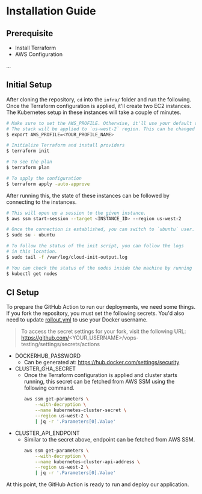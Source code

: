 # Installation Guide

## Prerequisite

- Install Terraform
- AWS Configuration

...


## Initial Setup

After cloning the repository, `cd` into the `infra/` folder and run the following. Once the Terraform configuration is applied, it'll create two EC2 instances. The Kubernetes setup in these instances will take a couple of minutes.

```bash
# Make sure to set the AWS_PROFILE. Otherwise, it'll use your default config.
# The stack will be applied to `us-west-2` region. This can be changed in `insta/main.tf`.
$ export AWS_PROFILE=<YOUR_PROFILE_NAME>

# Initialize Terraform and install providers
$ terraform init

# To see the plan
$ terraform plan

# To apply the configuration
$ terraform apply -auto-approve
```

After running this, the state of these instances can be followed by connecting to the instances.

```bash
# This will open up a session to the given instance.
$ aws ssm start-session --target <INSTANCE_ID> --region us-west-2

# Once the connection is established, you can switch to `ubuntu` user.
$ sudo su - ubuntu

# To follow the status of the init script, you can follow the logs
# in this location.
$ sudo tail -f /var/log/cloud-init-output.log

# You can check the status of the nodes inside the machine by running
$ kubectl get nodes
```

## CI Setup

To prepare the GitHub Action to run our deployments, we need some things. If you fork the repository, you must set the following secrets. You'd also need to update [rollout.yml](./.github/workflows/rollout.yml) to use your Docker username.

> To access the secret settings for your fork, visit the following URL:
> https://github.com/<YOUR_USERNAME>/vops-testing/settings/secrets/actions

- DOCKERHUB_PASSWORD
    + Can be generated at: https://hub.docker.com/settings/security
- CLUSTER_GHA_SECRET
    + Once the Terraform configuration is applied and cluster starts running, this secret can be fetched from AWS SSM using the following command.
        ```bash
        aws ssm get-parameters \
            --with-decryption \
            --name kubernetes-cluster-secret \
            --region us-west-2 \
            | jq -r '.Parameters[0].Value'
        ```
- CLUSTER_API_ENDPOINT
    + Similar to the secret above, endpoint can be fetched from AWS SSM.
        ```bash
        aws ssm get-parameters \
            --with-decryption \
            --name kubernetes-cluster-api-address \
            --region us-west-2 \
            | jq -r '.Parameters[0].Value'
        ```

At this point, the GitHub Action is ready to run and deploy our application.
